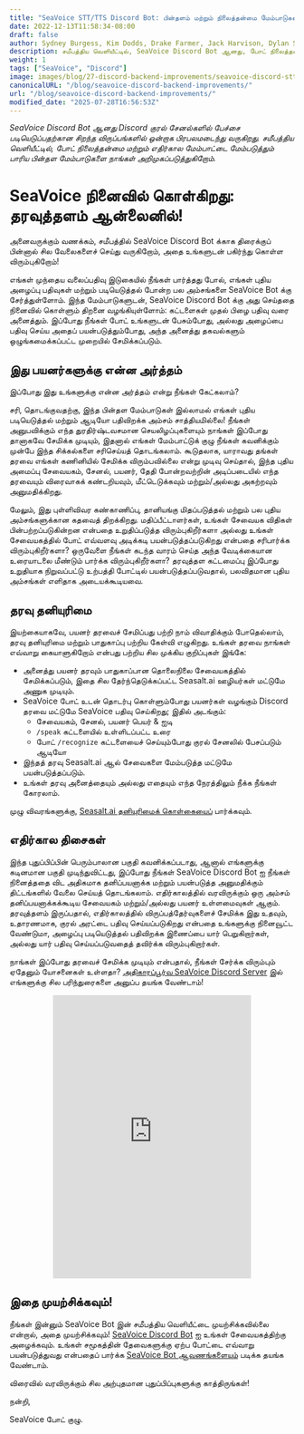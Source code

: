```yaml
---
title: "SeaVoice STT/TTS Discord Bot: பின்தளம் மற்றும் நிலைத்தன்மை மேம்பாடுகள்"
date: 2022-12-13T11:58:34-08:00
draft: false
author: Sydney Burgess, Kim Dodds, Drake Farmer, Jack Harvison, Dylan Strong, Cody Vernon
description: சமீபத்திய வெளியீட்டில், SeaVoice Discord Bot ஆனது, போட் நிலைத்தன்மை மற்றும் எதிர்கால மேம்பாட்டை மேம்படுத்தும் பாரிய பின்தள மேம்பாடுகளை அறிமுகப்படுத்துகிறது.
weight: 1
tags: ["SeaVoice", "Discord"]
image: images/blog/27-discord-backend-improvements/seavoice-discord-stt-tts-bot-backend-improvements.jpg
canonicalURL: "/blog/seavoice-discord-backend-improvements/"
url: "/blog/seavoice-discord-backend-improvements/"
modified_date: "2025-07-28T16:56:53Z"
---
```


*SeaVoice Discord Bot ஆனது Discord குரல் சேனல்களில் பேச்சை படியெடுப்பதற்கான சிறந்த விருப்பங்களில் ஒன்றாக பிரபலமடைந்து வருகிறது. சமீபத்திய வெளியீட்டில், போட் நிலைத்தன்மை மற்றும் எதிர்கால மேம்பாட்டை மேம்படுத்தும் பாரிய பின்தள மேம்பாடுகளை நாங்கள் அறிமுகப்படுத்துகிறோம்.*

# SeaVoice நினைவில் கொள்கிறது: தரவுத்தளம் ஆன்லைனில்!

அனைவருக்கும் வணக்கம், சமீபத்தில் SeaVoice Discord Bot க்காக திரைக்குப் பின்னால் சில வேலைகளைச் செய்து வருகிறோம், அதை உங்களுடன் பகிர்ந்து கொள்ள விரும்புகிறோம்!

எங்கள் முந்தைய வலைப்பதிவு இடுகையில் நீங்கள் பார்த்தது போல், எங்கள் புதிய அழைப்பு பதிவுகள் மற்றும் படியெடுத்தல் போன்ற பல அம்சங்களை SeaVoice Bot க்கு சேர்த்துள்ளோம். இந்த மேம்பாடுகளுடன், SeaVoice Discord Bot க்கு அது செய்ததை நினைவில் கொள்ளும் திறனை வழங்கியுள்ளோம்: கட்டளைகள் முதல் பிழை பதிவு வரை அனைத்தும். இப்போது நீங்கள் போட் உங்களுடன் பேசும்போது, அல்லது அழைப்பை பதிவு செய்ய அதைப் பயன்படுத்தும்போது, அந்த அனைத்து தகவல்களும் ஒழுங்கமைக்கப்பட்ட முறையில் சேமிக்கப்படும்.

## இது பயனர்களுக்கு என்ன அர்த்தம்
இப்போது இது உங்களுக்கு என்ன அர்த்தம் என்று நீங்கள் கேட்கலாம்?

சரி, தொடங்குவதற்கு, இந்த பின்தள மேம்பாடுகள் இல்லாமல் எங்கள் புதிய படியெடுத்தல் மற்றும் ஆடியோ பதிவிறக்க அம்சம் சாத்தியமில்லை! நீங்கள் அனுபவிக்கும் எந்த துரதிர்ஷ்டவசமான செயலிழப்புகளையும் நாங்கள் இப்போது தானாகவே சேமிக்க முடியும், இதனால் எங்கள் மேம்பாட்டுக் குழு நீங்கள் கவனிக்கும் முன்பே இந்த சிக்கல்களை சரிசெய்யத் தொடங்கலாம். கூடுதலாக, யாராவது தங்கள் தரவை எங்கள் கணினியில் சேமிக்க விரும்பவில்லை என்று முடிவு செய்தால், இந்த புதிய அமைப்பு சேவையகம், சேனல், பயனர், தேதி போன்றவற்றின் அடிப்படையில் எந்த தரவையும் விரைவாகக் கண்டறியவும், மீட்டெடுக்கவும் மற்றும்/அல்லது அகற்றவும் அனுமதிக்கிறது.

மேலும், இது புள்ளிவிவர கண்காணிப்பு, தானியங்கு மிதப்படுத்தல் மற்றும் பல புதிய அம்சங்களுக்கான கதவைத் திறக்கிறது. மதிப்பீட்டாளர்கள், உங்கள் சேவையக விதிகள் பின்பற்றப்படுகின்றன என்பதை உறுதிப்படுத்த விரும்புகிறீர்களா அல்லது உங்கள் சேவையகத்தில் போட் எவ்வளவு அடிக்கடி பயன்படுத்தப்படுகிறது என்பதை சரிபார்க்க விரும்புகிறீர்களா? ஒருவேளை நீங்கள் கடந்த வாரம் செய்த அந்த வேடிக்கையான உரையாடலை மீண்டும் பார்க்க விரும்புகிறீர்களா? தரவுத்தள கட்டமைப்பு இப்போது உறுதியாக நிறுவப்பட்டு உற்பத்தி போட்டில் பயன்படுத்தப்படுவதால், பலவிதமான புதிய அம்சங்கள் எளிதாக அடையக்கூடியவை.

## தரவு தனியுரிமை

இயற்கையாகவே, பயனர் தரவைச் சேமிப்பது பற்றி நாம் விவாதிக்கும் போதெல்லாம், தரவு தனியுரிமை மற்றும் பாதுகாப்பு பற்றிய கேள்வி எழுகிறது. உங்கள் தரவை நாங்கள் எவ்வாறு கையாளுகிறோம் என்பது பற்றிய சில முக்கிய குறிப்புகள் இங்கே:
- அனைத்து பயனர் தரவும் பாதுகாப்பான தொலைநிலை சேவையகத்தில் சேமிக்கப்படும், இதை சில தேர்ந்தெடுக்கப்பட்ட Seasalt.ai ஊழியர்கள் மட்டுமே அணுக முடியும்.
- SeaVoice போட் உடன் தொடர்பு கொள்ளும்போது பயனர்கள் வழங்கும் Discord தரவை மட்டுமே SeaVoice பதிவு செய்கிறது; இதில் அடங்கும்:
    - சேவையகம், சேனல், பயனர் பெயர் & ஐடி
    - `/speak` கட்டளையில் உள்ளிடப்பட்ட உரை
    - போட் `/recognize` கட்டளையைச் செய்யும்போது குரல் சேனலில் பேசப்படும் ஆடியோ
- இந்தத் தரவு Seasalt.ai ஆல் சேவைகளை மேம்படுத்த மட்டுமே பயன்படுத்தப்படும்.
- உங்கள் தரவு அனைத்தையும் அல்லது எதையும் எந்த நேரத்திலும் நீக்க நீங்கள் கோரலாம்.

முழு விவரங்களுக்கு, [Seasalt.ai தனியுரிமைக் கொள்கையைப்](https://seasalt.ai/privacy/) பார்க்கவும்.

## எதிர்கால திசைகள்

இந்த புதுப்பிப்பின் பெரும்பாலான பகுதி கவனிக்கப்படாது, ஆனால் எங்களுக்கு கடினமான பகுதி முடிந்துவிட்டது, இப்போது நீங்கள் SeaVoice Discord Bot ஐ நீங்கள் நினைத்ததை விட அதிகமாக தனிப்பயனாக்க மற்றும் பயன்படுத்த அனுமதிக்கும் திட்டங்களில் வேலை செய்யத் தொடங்கலாம்.
எதிர்காலத்தில் வரவிருக்கும் ஒரு அம்சம் தனிப்பயனாக்கக்கூடிய சேவையகம் மற்றும்/அல்லது பயனர் உள்ளமைவுகள் ஆகும்.
தரவுத்தளம் இருப்பதால், எதிர்காலத்தில் விருப்பத்தேர்வுகளைச் சேமிக்க இது உதவும், உதாரணமாக, குரல் அரட்டை பதிவு செய்யப்படுகிறது என்பதை உங்களுக்கு நினைவூட்ட வேண்டுமா, அழைப்பு படியெடுத்தல் பதிவிறக்க இணைப்பை யார் பெறுகிறார்கள், அல்லது யார் பதிவு செய்யப்படுவதைத் தவிர்க்க விரும்புகிறார்கள்.

நாங்கள் இப்போது தரவைச் சேமிக்க முடியும் என்பதால், நீங்கள் சேர்க்க விரும்பும் ஏதேனும் யோசனைகள் உள்ளதா? [அதிகாரப்பூர்வ SeaVoice Discord Server](https://discord.gg/dfAYfwBQ) இல் எங்களுக்கு சில பரிந்துரைகளை அனுப்ப தயங்க வேண்டாம்!

<center>
<iframe src="https://discordapp.com/widget?id=919037515514654721&theme=dark" width="350" height="500" allowtransparency="true" frameborder="0" sandbox="allow-popups allow-popups-to-escape-sandbox allow-same-origin allow-scripts"></iframe>
</center>

## இதை முயற்சிக்கவும்!

நீங்கள் இன்னும் SeaVoice Bot இன் சமீபத்திய வெளியீட்டை முயற்சிக்கவில்லை என்றால், அதை முயற்சிக்கவும்! [SeaVoice Discord Bot](https://discord.com/oauth2/authorize?client_id=1001955060210749492&scope=bot) ஐ உங்கள் சேவையகத்திற்கு அழைக்கவும்.
உங்கள் சமூகத்தின் தேவைகளுக்கு ஏற்ப போட்டை எவ்வாறு பயன்படுத்துவது என்பதைப் பார்க்க [SeaVoice Bot ஆவணங்களையும்](https://wiki.seasalt.ai/seavoice/discord/discord-bot/) படிக்க தயங்க வேண்டாம்.

விரைவில் வரவிருக்கும் சில அற்புதமான புதுப்பிப்புகளுக்கு காத்திருங்கள்!

நன்றி,

SeaVoice போட் குழு.
